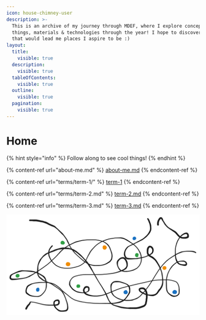 ```yaml
---
icon: house-chimney-user
description: >-
  This is an archive of my journey through MDEF, where I explore concepts,
  things, materials & technologies through the year! I hope to discover paths
  that would lead me places I aspire to be :)
layout:
  title:
    visible: true
  description:
    visible: true
  tableOfContents:
    visible: true
  outline:
    visible: true
  pagination:
    visible: true
---
```


# Home

{% hint style="info" %}
Follow along to see cool things!&#x20;
{% endhint %}



{% content-ref url="about-me.md" %}
[about-me.md](about-me.md)
{% endcontent-ref %}

{% content-ref url="terms/term-1/" %}
[term-1](terms/term-1/)
{% endcontent-ref %}

{% content-ref url="terms/term-2.md" %}
[term-2.md](terms/term-2.md)
{% endcontent-ref %}

{% content-ref url="terms/term-3.md" %}
[term-3.md](terms/term-3.md)
{% endcontent-ref %}



<img src=".gitbook/assets/file.excalidraw.svg" alt="" class="gitbook-drawing">













